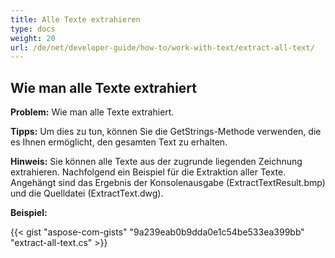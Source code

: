 ```yaml
---
title: Alle Texte extrahieren
type: docs
weight: 20
url: /de/net/developer-guide/how-to/work-with-text/extract-all-text/
---
```



## **Wie man alle Texte extrahiert**

**Problem:** Wie man alle Texte extrahiert.

**Tipps:** Um dies zu tun, können Sie die GetStrings-Methode verwenden, die es Ihnen ermöglicht, den gesamten Text zu erhalten.

**Hinweis:** Sie können alle Texte aus der zugrunde liegenden Zeichnung extrahieren.
Nachfolgend ein Beispiel für die Extraktion aller Texte.
Angehängt sind das Ergebnis der Konsolenausgabe (ExtractTextResult.bmp) und die Quelldatei (ExtractText.dwg).

**Beispiel:**

{{< gist "aspose-com-gists" "9a239eab0b9dda0e1c54be533ea399bb" "extract-all-text.cs" >}}
